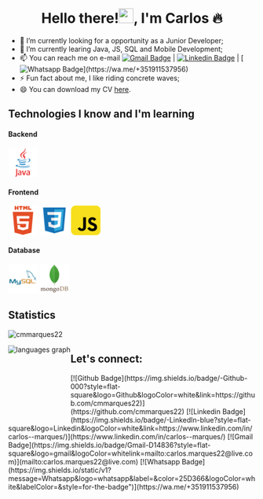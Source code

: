 <p align="center">
  <h1 align="center">Hello there!<img src="http://emojis.slackmojis.com/emojis/images/1482947228/1532/lightsaber.png" width=30px, height=30px>, I'm Carlos 🔥</h1>
</p>

- 🔭 I’m currently looking for a opportunity as a Junior Developer;
- 🌱 I’m currently learing Java, JS, SQL and Mobile Development;
- 📫 You can reach me on e-mail [![Gmail Badge](https://img.shields.io/badge/-Gmail-c14438?style=flat-square&logo=Gmail&logoColor=white&link=mailto:carlos.marques22@live.com)](mailto:carlos.marques22@live.com) | [![Linkedin Badge](https://img.shields.io/badge/-LinkedIn-blue?style=flat-square&logo=Linkedin&logoColor=white&link=https://www.linkedin.com/in/carlos--marques/)](https://www.linkedin.com/in/carlos--marques/) | [![Whatsapp Badge](https://img.shields.io/static/v1?message=Whatsapp&logo=whatsapp&label=&color=25D366&logoColor=white&labelColor=&style=for-the-badge")](https://wa.me/+351911537956)
- ⚡ Fun fact about me, I like riding concrete waves;
- 😄 You can download my CV [here](https://github.com/cmmarques22/cmmarques22/blob/main/Carlos%20Marques%20CV1.pdf "here").


## Technologies I know and I'm learning
#### Backend
<p align="left">
<img src="https://github.com/Drete457/Drete457/raw/master/icons/java-original.svg" alt="java" width="60" height="60"/>

#### Frontend
<p align="left">
<img src="https://github.com/Drete457/Drete457/blob/master/icons/html5-original-wordmark.svg" alt="html5" width="60" height="60"/>
<img src="https://github.com/Drete457/Drete457/blob/master/icons/css3-original-wordmark.svg" alt="css3" width="60" height="60"/>
<img src="https://github.com/Drete457/Drete457/blob/master/icons/javascript-original.svg" alt="javascript" width="60" height="60"/>
</p>

#### Database
<p align="left">
<img src="https://github.com/Drete457/Drete457/blob/master/icons/mysql-original.svg" alt="mysql" width="60" height="60"/>
<img src="https://github.com/Drete457/Drete457/blob/master/icons/mongodb-original-wordmark.svg" alt="mongodb" width="60" height="60"/>
</p>

## Statistics
<p align="left"> <img src="https://komarev.com/ghpvc/?username=cmmarques22" alt="cmmarques22" /></p>
<div align="center">
 <!-- <img src="https://github-readme-stats.vercel.app/api?hide_title=false&hide_rank=false&show_icons=true&include_all_commits=true&count_private=true&disable_animations=false&theme=dracula&locale=en&hide_border=false&username=Drete457" height="150" alt="stats graph"  /> -->
  <img src="https://github-readme-stats.vercel.app/api/top-langs?locale=en&hide_title=false&layout=compact&card_width=320&langs_count=5&theme=dracula&hide_border=false&username=cmmarques22" height="150" alt="languages graph" align="left" />
</div>

## Let's connect:
<p align="left"></p>
  [![Github Badge](https://img.shields.io/badge/-Github-000?style=flat-square&logo=Github&logoColor=white&link=https://github.com/cmmarques22)](https://github.com/cmmarques22)
[![Linkedin Badge](https://img.shields.io/badge/-LinkedIn-blue?style=flat-square&logo=Linkedin&logoColor=white&link=https://www.linkedin.com/in/carlos--marques/)](https://www.linkedin.com/in/carlos--marques/)
[![Gmail Badge](https://img.shields.io/badge/Gmail-D14836?style=flat-square&logo=gmail&logoColor=whitelink=mailto:carlos.marques22@live.com)](mailto:carlos.marques22@live.com)
[![Whatsapp Badge](https://img.shields.io/static/v1?message=Whatsapp&logo=whatsapp&label=&color=25D366&logoColor=white&labelColor=&style=for-the-badge")](https://wa.me/+351911537956)



